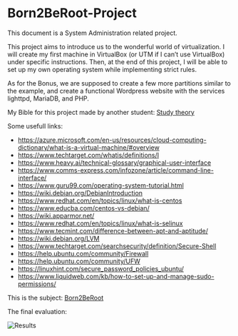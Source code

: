 # Born2BeRoot-Project
This document is a System Administration related project.

This project aims to introduce us to the wonderful world of virtualization.
I will create my first machine in VirtualBox (or UTM if I can’t use VirtualBox) under specific instructions. 
Then, at the end of this project, I will be able to set up my own operating system while implementing strict rules.

As for the Bonus, we are supposed to create a few more partitions similar to the example, and create a functional Wordpress website with the services lighttpd, MariaDB, and PHP.

My Bible for this project made by another student: [Study theory](https://miro.com/app/board/uXjVPEVHTXk=/)

Some usefull links:

- https://azure.microsoft.com/en-us/resources/cloud-computing-dictionary/what-is-a-virtual-machine/#overview
- https://www.techtarget.com/whatis/definitions/I
- https://www.heavy.ai/technical-glossary/graphical-user-interface
- https://www.comms-express.com/infozone/article/command-line-interface/
- https://www.guru99.com/operating-system-tutorial.html
- https://wiki.debian.org/DebianIntroduction
- https://www.redhat.com/en/topics/linux/what-is-centos
- https://www.educba.com/centos-vs-debian/
- https://wiki.apparmor.net/
- https://www.redhat.com/en/topics/linux/what-is-selinux
- https://www.tecmint.com/difference-between-apt-and-aptitude/
- https://wiki.debian.org/LVM
- https://www.techtarget.com/searchsecurity/definition/Secure-Shell
- https://help.ubuntu.com/community/Firewall
- https://help.ubuntu.com/community/UFW
- https://linuxhint.com/secure_password_policies_ubuntu/
- https://www.liquidweb.com/kb/how-to-set-up-and-manage-sudo-permissions/

This is the subject: [Born2BeRoot]()

The final evaluation:

![Results]()
